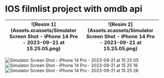 # IOS filmlist project with omdb api


| ![Resim 1](Assets.xcassets/Simulator Screen Shot - iPhone 14 Pro - 2023-09-21 at 15.25.05.png) | ![Resim 2](Assets.xcassets/Simulator Screen Shot - iPhone 14 Pro - 2023-09-21 at 15.25.05.png) |
|---|---|
 
![Simulator Screen Shot - iPhone 14 Pro - 2023-09-21 at 15 25 05](https://github.com/Eyupkosee/IOS-filmlist-project-with-omdb-api/assets/89103093/e69b1b9d-c3d3-4266-a567-e1b4d3218558)
![Simulator Screen Shot - iPhone 14 Pro - 2023-09-21 at 15 25 18](https://github.com/Eyupkosee/IOS-filmlist-project-with-omdb-api/assets/89103093/402a771a-cf07-4025-8e87-5929556e8d34)
![Simulator Screen Shot - iPhone 14 Pro - 2023-09-21 at 15 25 26](https://github.com/Eyupkosee/IOS-filmlist-project-with-omdb-api/assets/89103093/bf621744-c150-49f6-886c-04c51a4d66ee)
